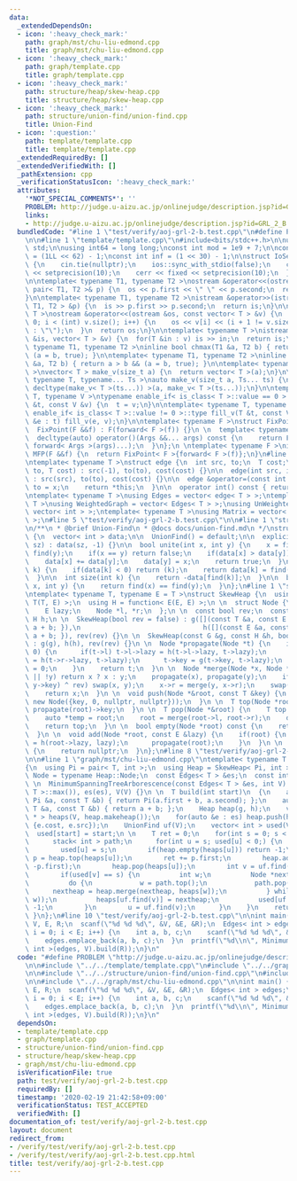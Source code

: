 ```yaml
---
data:
  _extendedDependsOn:
  - icon: ':heavy_check_mark:'
    path: graph/mst/chu-liu-edmond.cpp
    title: graph/mst/chu-liu-edmond.cpp
  - icon: ':heavy_check_mark:'
    path: graph/template.cpp
    title: graph/template.cpp
  - icon: ':heavy_check_mark:'
    path: structure/heap/skew-heap.cpp
    title: structure/heap/skew-heap.cpp
  - icon: ':heavy_check_mark:'
    path: structure/union-find/union-find.cpp
    title: Union-Find
  - icon: ':question:'
    path: template/template.cpp
    title: template/template.cpp
  _extendedRequiredBy: []
  _extendedVerifiedWith: []
  _pathExtension: cpp
  _verificationStatusIcon: ':heavy_check_mark:'
  attributes:
    '*NOT_SPECIAL_COMMENTS*': ''
    PROBLEM: http://judge.u-aizu.ac.jp/onlinejudge/description.jsp?id=GRL_2_B
    links:
    - http://judge.u-aizu.ac.jp/onlinejudge/description.jsp?id=GRL_2_B
  bundledCode: "#line 1 \"test/verify/aoj-grl-2-b.test.cpp\"\n#define PROBLEM \"http://judge.u-aizu.ac.jp/onlinejudge/description.jsp?id=GRL_2_B\"\
    \n\n#line 1 \"template/template.cpp\"\n#include<bits/stdc++.h>\n\nusing namespace\
    \ std;\n\nusing int64 = long long;\nconst int mod = 1e9 + 7;\n\nconst int64 infll\
    \ = (1LL << 62) - 1;\nconst int inf = (1 << 30) - 1;\n\nstruct IoSetup {\n  IoSetup()\
    \ {\n    cin.tie(nullptr);\n    ios::sync_with_stdio(false);\n    cout << fixed\
    \ << setprecision(10);\n    cerr << fixed << setprecision(10);\n  }\n} iosetup;\n\
    \n\ntemplate< typename T1, typename T2 >\nostream &operator<<(ostream &os, const\
    \ pair< T1, T2 >& p) {\n  os << p.first << \" \" << p.second;\n  return os;\n\
    }\n\ntemplate< typename T1, typename T2 >\nistream &operator>>(istream &is, pair<\
    \ T1, T2 > &p) {\n  is >> p.first >> p.second;\n  return is;\n}\n\ntemplate< typename\
    \ T >\nostream &operator<<(ostream &os, const vector< T > &v) {\n  for(int i =\
    \ 0; i < (int) v.size(); i++) {\n    os << v[i] << (i + 1 != v.size() ? \" \"\
    \ : \"\");\n  }\n  return os;\n}\n\ntemplate< typename T >\nistream &operator>>(istream\
    \ &is, vector< T > &v) {\n  for(T &in : v) is >> in;\n  return is;\n}\n\ntemplate<\
    \ typename T1, typename T2 >\ninline bool chmax(T1 &a, T2 b) { return a < b &&\
    \ (a = b, true); }\n\ntemplate< typename T1, typename T2 >\ninline bool chmin(T1\
    \ &a, T2 b) { return a > b && (a = b, true); }\n\ntemplate< typename T = int64\
    \ >\nvector< T > make_v(size_t a) {\n  return vector< T >(a);\n}\n\ntemplate<\
    \ typename T, typename... Ts >\nauto make_v(size_t a, Ts... ts) {\n  return vector<\
    \ decltype(make_v< T >(ts...)) >(a, make_v< T >(ts...));\n}\n\ntemplate< typename\
    \ T, typename V >\ntypename enable_if< is_class< T >::value == 0 >::type fill_v(T\
    \ &t, const V &v) {\n  t = v;\n}\n\ntemplate< typename T, typename V >\ntypename\
    \ enable_if< is_class< T >::value != 0 >::type fill_v(T &t, const V &v) {\n  for(auto\
    \ &e : t) fill_v(e, v);\n}\n\ntemplate< typename F >\nstruct FixPoint : F {\n\
    \  FixPoint(F &&f) : F(forward< F >(f)) {}\n \n  template< typename... Args >\n\
    \  decltype(auto) operator()(Args &&... args) const {\n    return F::operator()(*this,\
    \ forward< Args >(args)...);\n  }\n};\n \ntemplate< typename F >\ninline decltype(auto)\
    \ MFP(F &&f) {\n  return FixPoint< F >{forward< F >(f)};\n}\n#line 1 \"graph/template.cpp\"\
    \ntemplate< typename T >\nstruct edge {\n  int src, to;\n  T cost;\n\n  edge(int\
    \ to, T cost) : src(-1), to(to), cost(cost) {}\n\n  edge(int src, int to, T cost)\
    \ : src(src), to(to), cost(cost) {}\n\n  edge &operator=(const int &x) {\n   \
    \ to = x;\n    return *this;\n  }\n\n  operator int() const { return to; }\n};\n\
    \ntemplate< typename T >\nusing Edges = vector< edge< T > >;\ntemplate< typename\
    \ T >\nusing WeightedGraph = vector< Edges< T > >;\nusing UnWeightedGraph = vector<\
    \ vector< int > >;\ntemplate< typename T >\nusing Matrix = vector< vector< T >\
    \ >;\n#line 5 \"test/verify/aoj-grl-2-b.test.cpp\"\n\n#line 1 \"structure/union-find/union-find.cpp\"\
    \n/**\n * @brief Union-Find\n * @docs docs/union-find.md\n */\nstruct UnionFind\
    \ {\n  vector< int > data;\n\n  UnionFind() = default;\n\n  explicit UnionFind(size_t\
    \ sz) : data(sz, -1) {}\n\n  bool unite(int x, int y) {\n    x = find(x), y =\
    \ find(y);\n    if(x == y) return false;\n    if(data[x] > data[y]) swap(x, y);\n\
    \    data[x] += data[y];\n    data[y] = x;\n    return true;\n  }\n\n  int find(int\
    \ k) {\n    if(data[k] < 0) return (k);\n    return data[k] = find(data[k]);\n\
    \  }\n\n  int size(int k) {\n    return -data[find(k)];\n  }\n\n  bool same(int\
    \ x, int y) {\n    return find(x) == find(y);\n  }\n};\n#line 1 \"structure/heap/skew-heap.cpp\"\
    \ntemplate< typename T, typename E = T >\nstruct SkewHeap {\n  using G = function<\
    \ T(T, E) >;\n  using H = function< E(E, E) >;\n \n  struct Node {\n    T key;\n\
    \    E lazy;\n    Node *l, *r;\n  };\n \n  const bool rev;\n  const G g;\n  const\
    \ H h;\n \n  SkewHeap(bool rev = false) : g([](const T &a, const E &b) { return\
    \ a + b; }),\n                               h([](const E &a, const E &b) { return\
    \ a + b; }), rev(rev) {}\n \n  SkewHeap(const G &g, const H &h, bool rev = false)\
    \ : g(g), h(h), rev(rev) {}\n \n  Node *propagate(Node *t) {\n    if(t->lazy !=\
    \ 0) {\n      if(t->l) t->l->lazy = h(t->l->lazy, t->lazy);\n      if(t->r) t->r->lazy\
    \ = h(t->r->lazy, t->lazy);\n      t->key = g(t->key, t->lazy);\n      t->lazy\
    \ = 0;\n    }\n    return t;\n  }\n \n  Node *merge(Node *x, Node *y) {\n    if(!x\
    \ || !y) return x ? x : y;\n    propagate(x), propagate(y);\n    if((x->key >\
    \ y->key) ^ rev) swap(x, y);\n    x->r = merge(y, x->r);\n    swap(x->l, x->r);\n\
    \    return x;\n  }\n \n  void push(Node *&root, const T &key) {\n    root = merge(root,\
    \ new Node({key, 0, nullptr, nullptr}));\n  }\n \n  T top(Node *root) {\n    return\
    \ propagate(root)->key;\n  }\n \n  T pop(Node *&root) {\n    T top = propagate(root)->key;\n\
    \    auto *temp = root;\n    root = merge(root->l, root->r);\n    delete temp;\n\
    \    return top;\n  }\n \n  bool empty(Node *root) const {\n    return !root;\n\
    \  }\n \n  void add(Node *root, const E &lazy) {\n    if(root) {\n      root->lazy\
    \ = h(root->lazy, lazy);\n      propagate(root);\n    }\n  }\n \n  Node *makeheap()\
    \ {\n    return nullptr;\n  }\n};\n#line 8 \"test/verify/aoj-grl-2-b.test.cpp\"\
    \n\n#line 1 \"graph/mst/chu-liu-edmond.cpp\"\ntemplate< typename T >\nstruct MinimumSpanningTreeArborescence\n\
    {\n  using Pi = pair< T, int >;\n  using Heap = SkewHeap< Pi, int >;\n  using\
    \ Node = typename Heap::Node;\n  const Edges< T > &es;\n  const int V;\n  T INF;\n\
    \ \n  MinimumSpanningTreeArborescence(const Edges< T > &es, int V) :\n      INF(numeric_limits<\
    \ T >::max()), es(es), V(V) {}\n \n  T build(int start)\n  {\n    auto g = [](const\
    \ Pi &a, const T &b) { return Pi(a.first + b, a.second); };\n    auto h = [](const\
    \ T &a, const T &b) { return a + b; };\n    Heap heap(g, h);\n    vector< Node\
    \ * > heaps(V, heap.makeheap());\n    for(auto &e : es) heap.push(heaps[e.to],\
    \ {e.cost, e.src});\n    UnionFind uf(V);\n    vector< int > used(V, -1);\n  \
    \  used[start] = start;\n \n    T ret = 0;\n    for(int s = 0; s < V; s++) {\n\
    \      stack< int > path;\n      for(int u = s; used[u] < 0;) {\n        path.push(u);\n\
    \        used[u] = s;\n        if(heap.empty(heaps[u])) return -1;\n        auto\
    \ p = heap.top(heaps[u]);\n        ret += p.first;\n        heap.add(heaps[u],\
    \ -p.first);\n        heap.pop(heaps[u]);\n        int v = uf.find(p.second);\n\
    \        if(used[v] == s) {\n          int w;\n          Node *nextheap = heap.makeheap();\n\
    \          do {\n            w = path.top();\n            path.pop();\n      \
    \      nextheap = heap.merge(nextheap, heaps[w]);\n          } while(uf.unite(v,\
    \ w));\n          heaps[uf.find(v)] = nextheap;\n          used[uf.find(v)] =\
    \ -1;\n        }\n        u = uf.find(v);\n      }\n    }\n    return ret;\n \
    \ }\n};\n#line 10 \"test/verify/aoj-grl-2-b.test.cpp\"\n\nint main() {\n  int\
    \ V, E, R;\n  scanf(\"%d %d %d\", &V, &E, &R);\n  Edges< int > edges;\n  for(int\
    \ i = 0; i < E; i++) {\n    int a, b, c;\n    scanf(\"%d %d %d\", &a, &b, &c);\n\
    \    edges.emplace_back(a, b, c);\n  }\n  printf(\"%d\\n\", MinimumSpanningTreeArborescence<\
    \ int >(edges, V).build(R));\n}\n"
  code: "#define PROBLEM \"http://judge.u-aizu.ac.jp/onlinejudge/description.jsp?id=GRL_2_B\"\
    \n\n#include \"../../template/template.cpp\"\n#include \"../../graph/template.cpp\"\
    \n\n#include \"../../structure/union-find/union-find.cpp\"\n#include \"../../structure/heap/skew-heap.cpp\"\
    \n\n#include \"../../graph/mst/chu-liu-edmond.cpp\"\n\nint main() {\n  int V,\
    \ E, R;\n  scanf(\"%d %d %d\", &V, &E, &R);\n  Edges< int > edges;\n  for(int\
    \ i = 0; i < E; i++) {\n    int a, b, c;\n    scanf(\"%d %d %d\", &a, &b, &c);\n\
    \    edges.emplace_back(a, b, c);\n  }\n  printf(\"%d\\n\", MinimumSpanningTreeArborescence<\
    \ int >(edges, V).build(R));\n}\n"
  dependsOn:
  - template/template.cpp
  - graph/template.cpp
  - structure/union-find/union-find.cpp
  - structure/heap/skew-heap.cpp
  - graph/mst/chu-liu-edmond.cpp
  isVerificationFile: true
  path: test/verify/aoj-grl-2-b.test.cpp
  requiredBy: []
  timestamp: '2020-02-19 21:42:58+09:00'
  verificationStatus: TEST_ACCEPTED
  verifiedWith: []
documentation_of: test/verify/aoj-grl-2-b.test.cpp
layout: document
redirect_from:
- /verify/test/verify/aoj-grl-2-b.test.cpp
- /verify/test/verify/aoj-grl-2-b.test.cpp.html
title: test/verify/aoj-grl-2-b.test.cpp
---
```

